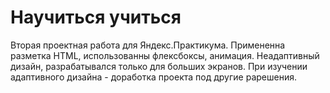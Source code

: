 # Научиться учиться
Вторая проектная работа для Яндекс.Практикума.  Примененна разметка HTML, использованны флексбоксы, анимация.  Неадаптивный дизайн, разрабатывался только для больших экранов.  При изучении адаптивного дизайна - доработка проекта под другие рарешения.
